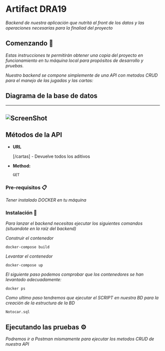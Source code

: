# Artifact DRA19

_Backend de nuestra aplicación que nutritá al front de los datos y las operaciones necesarias para la finaliad del proyecto_

## Comenzando 🚀

_Estas instrucciones te permitirán obtener una copia del proyecto en funcionamiento en tu máquina local para propósitos de desarrollo y pruebas._

_Nuestro backend se compone simplemente de una API con metodos CRUD para el manejo de las jugadas y las cartas:_

## Diagrama de la base de datos
----
![ScreenShot](DiagramaBaseDatos.png)
----

## Métodos de la API

* **URL**

  [/cartas] - Devuelve todos los aditivos

* **Method:**

  `GET`

### Pre-requisitos 📋

_Tener instalado DOCKER en tu máquina_

### Instalación 🔧

_Para lanzar el backend necesitas ejecutar los siguientes comandos (situandote en la raíz del backend)_

_Construir el contenedor_

```
docker-compose build
```

_Levantar el contenedor_

```
docker-compose up
```

_El siguiente paso podemos comprobar que los contenedores se han levantado adecuadamente:_

```
docker ps
```

_Como ultimo paso tendremos que ejecutar el SCRIPT en nuestra BD para la creación de la estructura de la BD_

```
Notocar.sql
```

## Ejecutando las pruebas ⚙️

_Podremos ir a Postman mismamente para ejecutar los metodos CRUD de nuestra API_

